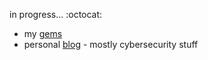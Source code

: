 in progress... :octocat:  
* my [gems](https://rubygems.org/profiles/patrickg)
* personal [blog](https://patrickgramatowski.github.io/blog/) - mostly cybersecurity stuff
